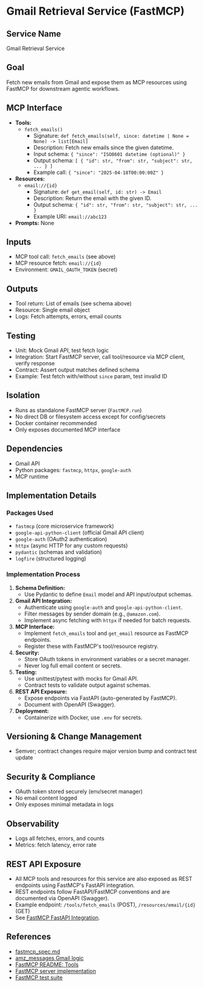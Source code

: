 # Gmail Retrieval Service (FastMCP)

## Service Name
Gmail Retrieval Service

## Goal
Fetch new emails from Gmail and expose them as MCP resources using FastMCP for downstream agentic workflows.

## MCP Interface
- **Tools:**
  - `fetch_emails()`
    - Signature: `def fetch_emails(self, since: datetime | None = None) -> list[Email]`
    - Description: Fetch new emails since the given datetime.
    - Input schema: `{ "since": "ISO8601 datetime (optional)" }`
    - Output schema: `[ { "id": str, "from": str, "subject": str, ... } ]`
    - Example call: `{ "since": "2025-04-18T00:00:00Z" }`
- **Resources:**
  - `email://{id}`
    - Signature: `def get_email(self, id: str) -> Email`
    - Description: Return the email with the given ID.
    - Output schema: `{ "id": str, "from": str, "subject": str, ... }`
    - Example URI: `email://abc123`
- **Prompts:** None

## Inputs
- MCP tool call: `fetch_emails` (see above)
- MCP resource fetch: `email://{id}`
- Environment: `GMAIL_OAUTH_TOKEN` (secret)

## Outputs
- Tool return: List of emails (see schema above)
- Resource: Single email object
- Logs: Fetch attempts, errors, email counts

## Testing
- Unit: Mock Gmail API, test fetch logic
- Integration: Start FastMCP server, call tool/resource via MCP client, verify response
- Contract: Assert output matches defined schema
- Example: Test fetch with/without `since` param, test invalid ID

## Isolation
- Runs as standalone FastMCP server (`FastMCP.run`)
- No direct DB or filesystem access except for config/secrets
- Docker container recommended
- Only exposes documented MCP interface

## Dependencies
- Gmail API
- Python packages: `fastmcp`, `httpx`, `google-auth`
- MCP runtime

## Implementation Details

### Packages Used
- `fastmcp` (core microservice framework)
- `google-api-python-client` (official Gmail API client)
- `google-auth` (OAuth2 authentication)
- `httpx` (async HTTP for any custom requests)
- `pydantic` (schemas and validation)
- `logfire` (structured logging)

### Implementation Process
1. **Schema Definition:**
   - Use Pydantic to define `Email` model and API input/output schemas.
2. **Gmail API Integration:**
   - Authenticate using `google-auth` and `google-api-python-client`.
   - Filter messages by sender domain (e.g., `@amazon.com`).
   - Implement async fetching with `httpx` if needed for batch requests.
3. **MCP Interface:**
   - Implement `fetch_emails` tool and `get_email` resource as FastMCP endpoints.
   - Register these with FastMCP's tool/resource registry.
4. **Security:**
   - Store OAuth tokens in environment variables or a secret manager.
   - Never log full email content or secrets.
5. **Testing:**
   - Use unittest/pytest with mocks for Gmail API.
   - Contract tests to validate output against schemas.
6. **REST API Exposure:**
   - Expose endpoints via FastAPI (auto-generated by FastMCP).
   - Document with OpenAPI (Swagger).
7. **Deployment:**
   - Containerize with Docker, use `.env` for secrets.

## Versioning & Change Management
- Semver; contract changes require major version bump and contract test update

## Security & Compliance
- OAuth token stored securely (env/secret manager)
- No email content logged
- Only exposes minimal metadata in logs

## Observability
- Logs all fetches, errors, and counts
- Metrics: fetch latency, error rate

## REST API Exposure
- All MCP tools and resources for this service are also exposed as REST endpoints using FastMCP's FastAPI integration.
- REST endpoints follow FastAPI/FastMCP conventions and are documented via OpenAPI (Swagger).
- Example endpoint: `/tools/fetch_emails` (POST), `/resources/email/{id}` (GET)
- See [FastMCP FastAPI Integration](../../fastmcp/README.md#fastapi-integration).

## References
- [fastmcp_spec.md](../fastmcp_spec.md)
- [amz_messages Gmail logic](../../external_projects/amz_messages/src/amz_messages/services/gmail_service.py)
- [FastMCP README: Tools](../../fastmcp/README.md#tools)
- [FastMCP server implementation](../../fastmcp/src/fastmcp/server/server.py)
- [FastMCP test suite](../../fastmcp/tests)
